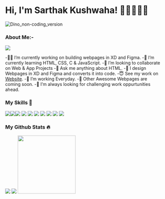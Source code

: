 # Hi, I'm Sarthak Kushwaha! 💪🏻👋🇮🇳
![Dino_non-coding_version](https://media.giphy.com/media/nGMnDqebzDcfm/source.gif)
### About Me:-
![](https://visitor-badge.glitch.me/badge?page_id=sarthak-kushwaha.sarthak-kushwaha&style=flat-square&color=0088cc)

-💪🏻 I’m currently working on building webpages in XD and Figma.
-🌱 I’m currently learning HTML, CSS, C & JavaScript.
-👀 I’m looking to collaborate on Web & App Projects
-💬 Ask me anything about HTML.
-🙌 I design Webpages in XD and Figma and converts it into code.
-😇 See my work on [Website](https://angryfighter3.netlify.app).
-🧐 I’m working Everyday.
-🤩 Other Awesome Webpages are coming soon.
-🌋 I’m always looking for challenging work oppurtunities ahead.
### My Skills :construction_worker:

<img src="https://img.icons8.com/color/48/000000/html-5.png"/><img src="https://img.icons8.com/color/48/000000/css3.png"/><img src="https://img.icons8.com/color/48/000000/javascript-logo-1.png"/> <img src="https://img.icons8.com/color/48/000000/bootstrap.png"/> <img src="https://img.icons8.com/dusk/54/000000/php-logo.png"/> <img src="https://img.icons8.com/color/48/000000/nodejs.png"/> <img src="https://img.icons8.com/plasticine/50/000000/react.png"/> <img src="https://img.icons8.com/color/48/000000/mongodb.png"/> <img src="https://img.icons8.com/color/48/000000/flutter.png"/> <img src="https://img.icons8.com/color/48/000000/kali-linux.png"/>
### My Github Stats :fire:

<img src="https://github-readme-stats.vercel.app/api?username=sarthak-kushwaha&&show_icons=true&title_color=ffffff&icon_color=bb2acf&text_color=daf7dc&bg_color=191919">
<img src ="https://gitwar.herokuapp.com/badge?username=sarthak-kushwaha&label=Gitwar%20Profile%20Score&style=for-the-badge&color=0088cc">

<img src="https://github-readme-stats.vercel.app/api/top-langs/?username=sarthak-kushwaha&layout=compact" height="185">


